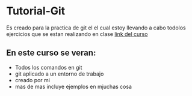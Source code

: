 # Tutorial-Git
Es creado para la practica de git el el cual estoy llevando a cabo todolos ejercicios que se estan realizando en clase [link del curso](https://platzi.com/clases/1557-git-github/19977-readmemd-es-una-excelente-practica/) 

## En este curso se veran:
* Todos los comandos en git 
* git aplicado a un entorno de trabajo
* creado por mi 
* mas de mas incluye ejemplos en mjuchas cosa 
